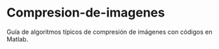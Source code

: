# Compresion-de-imagenes
Guía de algoritmos típicos de compresión de imágenes con códigos en Matlab.
